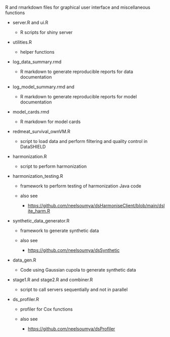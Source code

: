 R and rmarkdown files for graphical user interface and miscellaneous functions


* server.R and ui.R

    * R scripts for shiny server
    
* utilities.R

   * helper functions
   
* log_data_summary.rmd

   * R markdown to generate reproducible reports for data documentation

* log_model_summary.rmd and

   * R markdown to generate reproducible reports for model documentation

* model_cards.rmd

   * R markdown for model cards
   
* redmeat_survival_ownVM.R

   * script to load data and perform filtering and quality control in DataSHIELD 

* harmonization.R

   * script to perform harmonization

* harmonization_testing.R

   * framework to perform testing of harmonization Java code

   * also see

        * https://github.com/neelsoumya/dsHarmoniseClient/blob/main/dslite_harm.R

* synthetic_data_generator.R

   * framework to generate synthetic data

   * also see

        * https://github.com/neelsoumya/dsSynthetic

* data_gen.R

   * Code using Gaussian cupola to generate synthetic data

* stage1.R and stage2.R and combiner.R

   * script to call servers sequentially and not in parallel

* ds_profiler.R

   * profiler for Cox functions

   * also see

        * https://github.com/neelsoumya/dsProfiler

